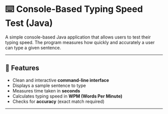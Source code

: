 # ⌨️ Console-Based Typing Speed Test (Java)

A simple console-based Java application that allows users to test their typing speed. The program measures how quickly and accurately a user can type a given sentence.

---

## 📌 Features

- Clean and interactive **command-line interface**
- Displays a sample sentence to type
- Measures time taken in **seconds**
- Calculates typing speed in **WPM (Words Per Minute)**
- Checks for **accuracy** (exact match required)

---


